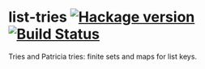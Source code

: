 # list-tries [![Hackage version](https://img.shields.io/hackage/v/list-tries.svg?label=Hackage)](https://hackage.haskell.org/package/list-tries) [![Build Status](https://secure.travis-ci.org/Deewiant/list-tries.svg?branch=master)](http://travis-ci.org/Deewiant/list-tries)

Tries and Patricia tries: finite sets and maps for list keys.
